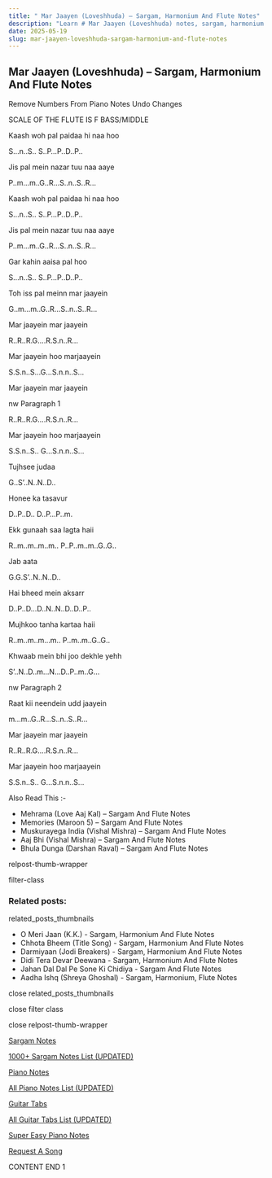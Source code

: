 ```yaml
---
title: " Mar Jaayen (Loveshhuda) – Sargam, Harmonium And Flute Notes"
description: "Learn # Mar Jaayen (Loveshhuda) notes, sargam, harmonium notations and flute notes. Easy step-by-step tutorial for beginners."
date: 2025-05-19
slug: mar-jaayen-loveshhuda-sargam-harmonium-and-flute-notes
---
```


## Mar Jaayen (Loveshhuda) – Sargam, Harmonium And Flute Notes

Remove Numbers From Piano Notes
Undo Changes

SCALE OF THE FLUTE IS F BASS/MIDDLE

Kaash woh pal paidaa hi naa hoo

S…n..S.. S..P…P..D..P..

Jis pal mein nazar tuu naa aaye

P..m…m..G..R…S..n..S..R…

Kaash woh pal paidaa hi naa hoo

S…n..S.. S..P…P..D..P..

Jis pal mein nazar tuu naa aaye

P..m…m..G..R…S..n..S..R…

Gar kahin aaisa pal hoo

S…n..S.. S..P…P..D..P..

Toh iss pal meinn mar jaayein

G..m…m..G..R…S..n..S..R…

Mar jaayein mar jaayein

R..R..R.G….R.S.n..R…

Mar jaayein hoo marjaayein

S.S.n..S…G…S.n.n..S…

Mar jaayein mar jaayein

nw Paragraph 1

R..R..R.G….R.S.n..R…

Mar jaayein hoo marjaayein

S.S.n..S.. G…S.n.n..S…

Tujhsee judaa

G..S’..N..N..D..

Honee ka tasavur

D..P..D.. D..P…P..m.

Ekk gunaah saa lagta haii

R..m..m..m..m.. P..P..m..m..G..G..

Jab aata

G.G.S’..N..N..D..

Hai bheed mein aksarr

D..P..D…D..N..N..D..D..P..

Mujhkoo tanha kartaa haii

R..m..m..m…m.. P..m..m..G..G..

Khwaab mein bhi joo dekhle yehh

S’..N..D..m…N…D..P..m..G…

nw Paragraph 2

Raat kii neendein udd jaayein

m…m..G..R…S..n..S..R…

Mar jaayein mar jaayein

R..R..R.G….R.S.n..R…

Mar jaayein hoo marjaayein

S.S.n..S.. G…S.n.n..S…

Also Read This :-

- Mehrama (Love Aaj Kal) – Sargam And Flute Notes
- Memories (Maroon 5) – Sargam And Flute Notes
- Muskurayega India (Vishal Mishra) – Sargam And Flute Notes
- Aaj Bhi (Vishal Mishra) – Sargam And Flute Notes
- Bhula Dunga (Darshan Raval) – Sargam And Flute Notes

relpost-thumb-wrapper

filter-class

### Related posts:

related_posts_thumbnails

- O Meri Jaan (K.K.) - Sargam, Harmonium And Flute Notes
- Chhota Bheem (Title Song) - Sargam, Harmonium And Flute Notes
- Darmiyaan (Jodi Breakers) - Sargam, Harmonium And Flute Notes
- Didi Tera Devar Deewana - Sargam, Harmonium And Flute Notes
- Jahan Dal Dal Pe Sone Ki Chidiya - Sargam And Flute Notes
- Aadha Ishq (Shreya Ghoshal) - Sargam, Harmonium, Flute Notes

close related_posts_thumbnails

close filter class

close relpost-thumb-wrapper

[Sargam Notes](/sargam-notes.html)

[1000+ Sargam Notes List (UPDATED)](/all-songs-list-sargam-notes.html)

[Piano Notes](/piano-notes.html)

[All Piano Notes List (UPDATED)](/all-songs-list-piano-notes.html)

[Guitar Tabs](/guitar-tabs.html)

[All Guitar Tabs List (UPDATED)](/all-songs-list-guitar-tabs.html)

[Super Easy Piano Notes](https://studywall.in/)

[Request A Song](/request-a-song.html)

CONTENT END 1
